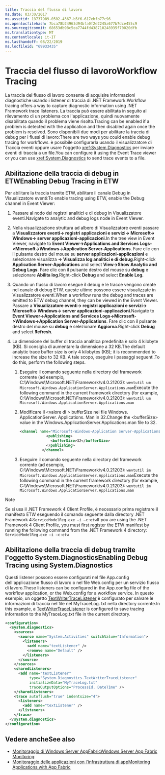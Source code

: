 ```yaml
---
title: Traccia del flusso di lavoro
ms.date: 03/30/2017
ms.assetid: 18737989-0502-4367-b5f6-617ebfb77c96
ms.openlocfilehash: 7bca78b24963d94bfa0f2e2245a677b7dce455c9
ms.sourcegitcommit: 68653db98c5ea7744fd438710248935f70020dfb
ms.translationtype: MT
ms.contentlocale: it-IT
ms.lasthandoff: 08/22/2019
ms.locfileid: "69933435"
---
```

# <a name="workflow-tracing"></a><span data-ttu-id="c6103-102">Traccia del flusso di lavoro</span><span class="sxs-lookup"><span data-stu-id="c6103-102">Workflow Tracing</span></span>
<span data-ttu-id="c6103-103">La traccia del flusso di lavoro consente di acquisire informazioni diagnostiche usando i listener di traccia di .NET Framework.</span><span class="sxs-lookup"><span data-stu-id="c6103-103">Workflow tracing offers a way to capture diagnostic information using .NET Framework trace listeners.</span></span> <span data-ttu-id="c6103-104">La traccia può essere abilitata in seguito al rilevamento di un problema con l'applicazione, quindi nuovamente disabilitata quando il problema viene risolto.</span><span class="sxs-lookup"><span data-stu-id="c6103-104">Tracing can be enabled if a problem is detected with the application and then disabled again once the problem is resolved.</span></span> <span data-ttu-id="c6103-105">Sono disponibili due modi per abilitare la traccia di debug per i flussi di lavoro:</span><span class="sxs-lookup"><span data-stu-id="c6103-105">There are two ways you could enable debug tracing for workflows.</span></span> <span data-ttu-id="c6103-106">è possibile configurarla usando il visualizzatore di Traccia eventi oppure usare l'oggetto <xref:System.Diagnostics> per inviare eventi di traccia a un file.</span><span class="sxs-lookup"><span data-stu-id="c6103-106">You can configure it using the Event Trace viewer or you can use <xref:System.Diagnostics> to send trace events to a file.</span></span>  
  
## <a name="enabling-debug-tracing-in-etw"></a><span data-ttu-id="c6103-107">Abilitazione della traccia di debug in ETW</span><span class="sxs-lookup"><span data-stu-id="c6103-107">Enabling Debug Tracing in ETW</span></span>  
 <span data-ttu-id="c6103-108">Per abilitare la traccia tramite ETW, abilitare il canale Debug in Visualizzatore eventi:</span><span class="sxs-lookup"><span data-stu-id="c6103-108">To enable tracing using ETW, enable the Debug channel in Event Viewer:</span></span>  
  
1. <span data-ttu-id="c6103-109">Passare al nodo dei registri analitici e di debug in Visualizzatore eventi.</span><span class="sxs-lookup"><span data-stu-id="c6103-109">Navigate to analytic and debug logs node in Event Viewer.</span></span>  
  
2. <span data-ttu-id="c6103-110">Nella visualizzazione struttura ad albero di Visualizzatore eventi passare a **Visualizzatore eventi-> registri applicazioni e servizi-> Microsoft-> Windows-> server applicazioni-applicazioni**.</span><span class="sxs-lookup"><span data-stu-id="c6103-110">In the tree view in Event Viewer, navigate to **Event Viewer->Applications and Services Logs->Microsoft->Windows->Application Server-Applications**.</span></span> <span data-ttu-id="c6103-111">Fare clic con il pulsante destro del mouse su **server applicazioni-applicazioni** e selezionare visualizza **-> Visualizza log analitici e di debug**.</span><span class="sxs-lookup"><span data-stu-id="c6103-111">Right-click **Application Server-Applications** and select **View->Show Analytic and Debug Logs**.</span></span> <span data-ttu-id="c6103-112">Fare clic con il pulsante destro del mouse su **debug** e selezionare **Abilita log**.</span><span class="sxs-lookup"><span data-stu-id="c6103-112">Right-click **Debug** and select **Enable Log**.</span></span>  
  
3. <span data-ttu-id="c6103-113">Quando un flusso di lavoro esegue il debug e le tracce vengono create nel canale di debug ETW, queste ultime possono essere visualizzate in Visualizzatore eventi.</span><span class="sxs-lookup"><span data-stu-id="c6103-113">When a workflow runs the debug and traces are emitted to ETW debug channel, they can be viewed in the Event Viewer.</span></span> <span data-ttu-id="c6103-114">Passare a **Visualizzatore eventi-> registri applicazioni e servizi-> Microsoft-> Windows-> server applicazioni-applicazioni**.</span><span class="sxs-lookup"><span data-stu-id="c6103-114">Navigate to **Event Viewer->Applications and Services Logs->Microsoft->Windows->Application Server-Applications**.</span></span> <span data-ttu-id="c6103-115">Fare clic con il pulsante destro del mouse su **debug** e selezionare **Aggiorna**.</span><span class="sxs-lookup"><span data-stu-id="c6103-115">Right-click **Debug** and select **Refresh**.</span></span>  
  
4. <span data-ttu-id="c6103-116">La dimensione del buffer di traccia analitica predefinita è solo 4 kilobyte (KB). Si consiglia di aumentare la dimensione a 32 KB.</span><span class="sxs-lookup"><span data-stu-id="c6103-116">The default analytic trace buffer size is only 4 kilobytes (KB); it is recommended to increase the size to 32 KB.</span></span> <span data-ttu-id="c6103-117">A tale scopo, eseguire i passaggi seguenti.</span><span class="sxs-lookup"><span data-stu-id="c6103-117">To do this, perform the following steps.</span></span>  
  
    1. <span data-ttu-id="c6103-118">Eseguire il comando seguente nella directory del framework corrente (ad esempio, C:\Windows\Microsoft.NET\Framework\v4.0.21203): `wevtutil um Microsoft.Windows.ApplicationServer.Applications.man`</span><span class="sxs-lookup"><span data-stu-id="c6103-118">Execute the following command in the current framework directory (for example, C:\Windows\Microsoft.NET\Framework\v4.0.21203): `wevtutil um Microsoft.Windows.ApplicationServer.Applications.man`</span></span>  
  
    2. <span data-ttu-id="c6103-119">Modificare il \<valore di > bufferSize nel file Windows. ApplicationServer. Applications. Man in 32.</span><span class="sxs-lookup"><span data-stu-id="c6103-119">Change the \<bufferSize> value in the Windows.ApplicationServer.Applications.man file to 32.</span></span>  
  
        ```xml  
        <channel name="Microsoft-Windows-Application Server-Applications/Analytic" chid="ANALYTIC_CHANNEL" symbol="ANALYTIC_CHANNEL" type="Analytic" enabled="false" isolation="Application" message="$(string.MICROSOFT_WINDOWS_APPLICATIONSERVER_APPLICATIONS.channel.ANALYTIC_CHANNEL.message)" >  
                    <publishing>  
                      <bufferSize>32</bufferSize>  
                    </publishing>  
                  </channel>  
        ```  
  
    3. <span data-ttu-id="c6103-120">Eseguire il comando seguente nella directory del framework corrente (ad esempio, C:\Windows\Microsoft.NET\Framework\v4.0.21203): `wevtutil im Microsoft.Windows.ApplicationServer.Applications.man`</span><span class="sxs-lookup"><span data-stu-id="c6103-120">Execute the following command in the current framework directory (for example, C:\Windows\Microsoft.NET\Framework\v4.0.21203): `wevtutil im Microsoft.Windows.ApplicationServer.Applications.man`</span></span>  
  
> [!NOTE]
> <span data-ttu-id="c6103-121">Se si usa il .NET Framework 4 Client Profile, è necessario prima registrare il manifesto ETW eseguendo il comando seguente dalla directory .NET Framework 4:`ServiceModelReg.exe –i –c:etw`</span><span class="sxs-lookup"><span data-stu-id="c6103-121">If you are using the .NET Framework 4 Client Profile, you must first register the ETW manifest by running the following command from the .NET Framework 4 directory: `ServiceModelReg.exe –i –c:etw`</span></span>  
  
## <a name="enabling-debug-tracing-using-systemdiagnostics"></a><span data-ttu-id="c6103-122">Abilitazione della traccia di debug tramite l'oggetto System.Diagnostics</span><span class="sxs-lookup"><span data-stu-id="c6103-122">Enabling Debug Tracing using System.Diagnostics</span></span>  
 <span data-ttu-id="c6103-123">Questi listener possono essere configurati nel file App.config dell'applicazione flusso di lavoro o nel file Web.config per un servizio flusso di lavoro.</span><span class="sxs-lookup"><span data-stu-id="c6103-123">These listeners can be configured in the App.config file of the workflow application, or the Web.config for a workflow service.</span></span> <span data-ttu-id="c6103-124">In questo esempio, un oggetto [TextWriterTraceListener](https://go.microsoft.com/fwlink/?LinkId=165424) è configurato per salvare le informazioni di traccia nel file nel MyTraceLog. txt nella directory corrente.</span><span class="sxs-lookup"><span data-stu-id="c6103-124">In this example, a [TextWriterTraceListener](https://go.microsoft.com/fwlink/?LinkId=165424) is configured to save tracing information to the MyTraceLog.txt file in the current directory.</span></span>  
  
```xml  
<configuration>  
  <system.diagnostics>  
    <sources>  
      <source name="System.Activities" switchValue="Information">  
        <listeners>  
          <add name="textListener" />  
          <remove name="Default" />  
        </listeners>  
      </source>  
    </sources>  
    <sharedListeners>  
      <add name="textListener"  
           type="System.Diagnostics.TextWriterTraceListener"  
           initializeData="MyTraceLog.txt"  
           traceOutputOptions="ProcessId, DateTime" />  
    </sharedListeners>  
    <trace autoflush="true" indentsize="4">  
      <listeners>  
        <add name="textListener" />  
      </listeners>  
    </trace>  
  </system.diagnostics>  
</configuration>  
```  
  
## <a name="see-also"></a><span data-ttu-id="c6103-125">Vedere anche</span><span class="sxs-lookup"><span data-stu-id="c6103-125">See also</span></span>

- [<span data-ttu-id="c6103-126">Monitoraggio di Windows Server AppFabric</span><span class="sxs-lookup"><span data-stu-id="c6103-126">Windows Server App Fabric Monitoring</span></span>](https://go.microsoft.com/fwlink/?LinkId=201273)
- [<span data-ttu-id="c6103-127">Monitoraggio delle applicazioni con l'infrastruttura di app</span><span class="sxs-lookup"><span data-stu-id="c6103-127">Monitoring Applications with App Fabric</span></span>](https://go.microsoft.com/fwlink/?LinkId=201275)

